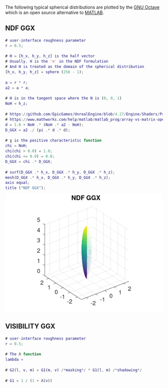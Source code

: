 The following typical spherical distributions are plotted by the [GNU Octave](http://www.octave.org) which is an open source alternative to [MATLAB](https://www.mathworks.com/help/matlab/index.html).  

## NDF GGX

```MATLAB
# user-interface roughness parameter
r = 0.5;

# H = [h_x, h_y, h_z] is the half vector
# Usually, H is the 'm' in the NDF formulation
# And H is treated as the domain of the spherical distribution
[h_x, h_y, h_z] = sphere (256 - 1);

a = r * r;
a2 = a * a;

# H is in the tangent space where the N is (0, 0, 1)
NoH = h_z;

# https://github.com/EpicGames/UnrealEngine/blob/4.27/Engine/Shaders/Private/BRDF.ush#L318
# https://www.mathworks.com/help/matlab/matlab_prog/array-vs-matrix-operations.html
d = 1.0 + NoH .* (NoH .* a2 - NoH);
D_GGX = a2 ./ (pi .* d .* d);

# χ is the positive characteristic function
chi = NoH;
chi(chi > 0.0) = 1.0;
chi(chi <= 0.0) = 0.0;
D_GGX = chi .* D_GGX;

# surf(D_GGX .* h_x, D_GGX .* h_y, D_GGX .* h_z);
mesh(D_GGX .* h_x, D_GGX .* h_y, D_GGX .* h_z);
axis equal;
title ("NDF GGX");
```  

![](NDF-GGX.png)

## VISIBILITY GGX

```MATLAB
# user-interface roughness parameter
r = 0.5;

# The Λ function
lambda =

# G2(l, v, m) = G1(m, v) /*masking*/ * G1(l, m) /*shadowing*/

# G1 = 1 / (1 + Λ(v))
```